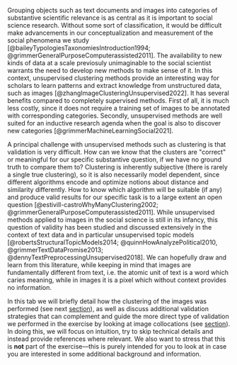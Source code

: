 Grouping objects such as text documents and images into categories of
substantive scientific relevance is as central as it is important to social
science research. Without some sort of classification, it would be difficult
make advancements in our conceptualization and measurement of the social
phenomena we study [@baileyTypologiesTaxonomiesIntroduction1994; @grimmerGeneralPurposeComputerassisted2011]. 
The availability to new kinds of data at a scale previosuly unimaginable to the
social scientist warrants the need to develop new methods to make sense of it. In
this context, unsupervised clustering methods provide an interesting way for
scholars to learn patterns and extract knowledge from unstructured data, such
as images [@zhangImageClusteringUnsupervised2022]. It has several benefits
compared to completely supervised methods. First of all, it is much less
costly, since it does not require a training set of images to be annotated with
corresponding categories. Secondly, unsupervised methods are well suited for an
inductive research agenda when the goal is also to discover new categories
[@grimmerMachineLearningSocial2021]. 

A principal challenge with unsupervised methods such as clustering is that
validation is very difficult. How can we know that the clusters are "correct"
or meaningful for our specific substantive question, if we have no ground truth
to compare them to? Clustering is inherently subjective (there is rarely a
single true clustering), so it is also necessarily model dependent, since
different algorithms encode and optimize notions about distance and similarity
differently. How to know which algorithm will be suitable (if any) and produce
valid results for our specific task is to a large extent an open question
[@estivill-castroWhyManyClustering2002; @grimmerGeneralPurposeComputerassisted2011].
While unsupervised methods applied to images in the social science is still in
its infancy, this question of validity has been studied and discussed
extensively in the context of text data and in particular unsupervised topic
models [@robertsStructuralTopicModels2014; @quinnHowAnalyzePolitical2010, @grimmerTextDataPromise2013; @dennyTextPreprocessingUnsupervised2018]. 
We can hopefully draw and learn from this literature, while keeping in mind
that images are fundamentally different from text, i.e. the atomic unit of text
is a word which caries meaning, while in images it is a pixel which without
context provides no information.

In this tab we will briefly detail how the clustering of the images was
performed (see next [section](clustering.md)), as well as discuss additional
validation strategies that can complement and guide the more direct type of
validation we performed in the exercise by looking at image collocations (see
[section](validation_strategies.md)). In doing this, we will focus on intuition,
try to skip technical details and instead provide references where relevant. We
also want to stress that this is **not** part of the exercise—this is purely
intended for you to look at in case you are interested in some additional
background and information.

